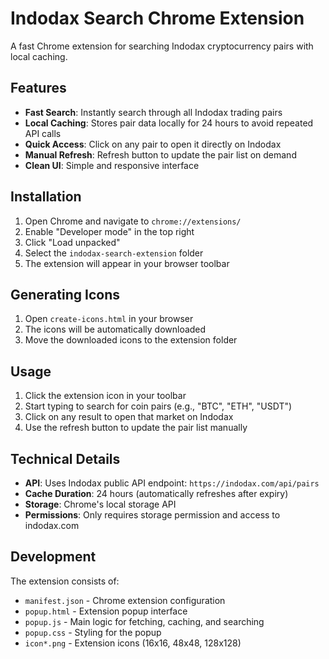 # Indodax Search Chrome Extension

A fast Chrome extension for searching Indodax cryptocurrency pairs with local caching.

## Features

- **Fast Search**: Instantly search through all Indodax trading pairs
- **Local Caching**: Stores pair data locally for 24 hours to avoid repeated API calls
- **Quick Access**: Click on any pair to open it directly on Indodax
- **Manual Refresh**: Refresh button to update the pair list on demand
- **Clean UI**: Simple and responsive interface

## Installation

1. Open Chrome and navigate to `chrome://extensions/`
2. Enable "Developer mode" in the top right
3. Click "Load unpacked" 
4. Select the `indodax-search-extension` folder
5. The extension will appear in your browser toolbar

## Generating Icons

1. Open `create-icons.html` in your browser
2. The icons will be automatically downloaded
3. Move the downloaded icons to the extension folder

## Usage

1. Click the extension icon in your toolbar
2. Start typing to search for coin pairs (e.g., "BTC", "ETH", "USDT")
3. Click on any result to open that market on Indodax
4. Use the refresh button to update the pair list manually

## Technical Details

- **API**: Uses Indodax public API endpoint: `https://indodax.com/api/pairs`
- **Cache Duration**: 24 hours (automatically refreshes after expiry)
- **Storage**: Chrome's local storage API
- **Permissions**: Only requires storage permission and access to indodax.com

## Development

The extension consists of:
- `manifest.json` - Chrome extension configuration
- `popup.html` - Extension popup interface
- `popup.js` - Main logic for fetching, caching, and searching
- `popup.css` - Styling for the popup
- `icon*.png` - Extension icons (16x16, 48x48, 128x128)